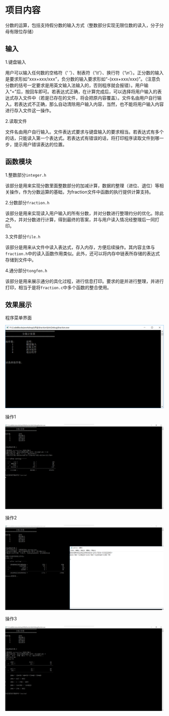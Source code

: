 

# 项目内容

分数的运算，包括支持假分数的输入方式（整数部分实现无限位数的读入，分子分母有限位存储）

## 输入

1.键盘输入

用户可以输入任何数的空格符（‘ ’）、制表符（‘\t’）、换行符（‘\n’）。正分数的输入是要求形如“xxx+xxx/xxx”，负分数的输入要求形如“-(xxx+xxx/xxx)”。（注意负分数的括号一定要求是用英文输入法输入的，否则程序就会报错）。用户输入“=”后，按回车即可。若表达式正确，在计算完成后，可以选择将用户输入的表达式存入文件中（若是已存在的文件，将会把原内容覆盖）。文件名由用户自行输入。若表达式不正确，那么自动清除用户输入内容，当然，也不能将用户输入内容进行存入文件这一操作。  

2.读取文件

文件名由用户自行输入。文件表达式要求与键盘输入的要求相当。若表达式有多个的话，只能读入第一个表达式。若表达式有错误的话，将打印程序读取文件到哪一步，提示用户错误表达的位置。  

## 函数模块

1.整数部分`integer.h`

该部分是用来实现分数里面整数部分的加减计算，数据的整理（进位、退位）等相关操作，作为分数运算的基础，为fraction文件中函数的执行提供计算支持。

2.分数部分`fraction.h `

该部分是用来实现读入用户输入的所有分数，并对分数进行整理约分的优化。除此之外，并对分数进行计算，得到最终的答案，并与用户读入情况经整理后一同打印。

3.文件部分`file.h`

该部分是用来从文件中读入表达式，存入内存，方便后续操作。其内容主体与`fraction.h`中的读入函数作用类似。此外，还可以将内存中链表所存储的表达式存储到文件中。  

4.通分部分`tongfen.h`

该部分是用来展示通分的具化过程，进行信息打印。要求的是并进行整理，并进行打印，相当于是将`fraction.c`中多个函数的整合使用。  

## 效果展示

程序菜单界面

![程序菜单界面](.\fig\程序菜单界面.png)

操作1

![操作1](.\fig\操作1.png)

操作2

![操作2](.\fig\操作2.png)

操作3

![操作3](.\fig\操作3.png)

